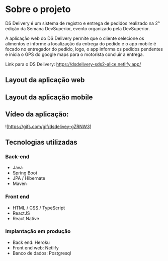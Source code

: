 # Sobre o projeto
DS Delivery é um sistema de registro e entrega de pedidos realizado na 2° edição da Semana DevSuperior, evento organizado pela DevSuperior.

A aplicação web do DS Delivery permite que o cliente selecione os alimentos e informe a localização da entrega do pedido e o app mobile é focado no entregador do pedido, logo, o app informa os pedidos pendentes e inicia o GPS do google maps para o motorista concluir a entrega.

Link para o DS Delivery: https://dsdelivery-sds2-alice.netlify.app/

## Layout da aplicação web

## Layout da aplicação mobile

## Vídeo da aplicação:

![https://gifs.com/gif/dsdelivey-gZRNW3]

## Tecnologias utilizadas

### Back-end

- Java
- Spring Boot
- JPA / Hibernate
- Maven

### Front end

- HTML / CSS / TypeScript
- ReactJS
- React Native

### Implantação em produção

- Back end: Heroku
- Front end web: Netlify
- Banco de dados: Postgresql
